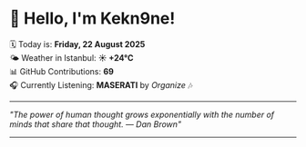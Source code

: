 # 👋 Hello, I'm Kekn9ne!

🗓️ Today is: **Friday, 22 August 2025**  
🌤️ Weather in Istanbul: **☀️   +24°C**  
📊 GitHub Contributions: **69**  
🎧 Currently Listening: **MASERATI** by *Organize* 🎶

---

_"The power of human thought grows exponentially with the number of minds that share that thought. — *Dan Brown*"_

---
